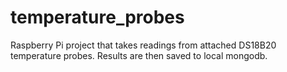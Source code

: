 # temperature_probes
Raspberry Pi project that takes readings from attached DS18B20 temperature probes. Results are then saved to local mongodb.
